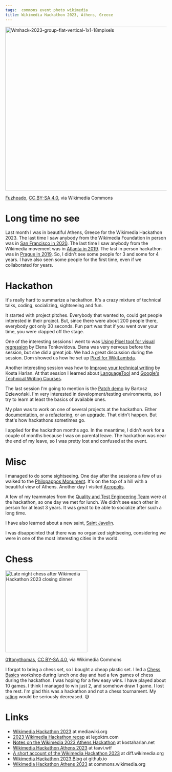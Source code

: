 ```yaml
---
tags:  commons event photo wikimedia
title: Wikimedia Hackathon 2023, Athens, Greece
---
```

[]()

<a title="Fuzheado, CC BY-SA 4.0 &lt;https://creativecommons.org/licenses/by-sa/4.0&gt;, via Wikimedia Commons" href="https://commons.wikimedia.org/wiki/File:Wmhack-2023-group-flat-vertical-1x1-18mpixels.jpg"><img width="512" alt="Wmhack-2023-group-flat-vertical-1x1-18mpixels" src="https://upload.wikimedia.org/wikipedia/commons/thumb/9/9c/Wmhack-2023-group-flat-vertical-1x1-18mpixels.jpg/512px-Wmhack-2023-group-flat-vertical-1x1-18mpixels.jpg"></a>

<a href="https://commons.wikimedia.org/wiki/File:Wmhack-2023-group-flat-vertical-1x1-18mpixels.jpg">Fuzheado</a>, <a href="https://creativecommons.org/licenses/by-sa/4.0">CC BY-SA 4.0</a>, via Wikimedia Commons

# Long time no see

Last month I was in beautiful Athens, Greece for the Wikimedia Hackathon 2023. The last time I saw anybody from the Wikimedia Foundation in person was in [San Francisco in 2020](san-francisco-2020). The last time I saw anybody from the Wikimedia movement was in [Atlanta in 2019](atlanta-2019). The last in person hackathon was in [Prague in 2019](wikimedia-hackathon-2019). So, I didn't see some people for 3 and some for 4 years. I have also seen some people for the first time, even if we collaborated for years.

# Hackathon

It's really hard to summarize a hackathon. It's a crazy mixture of technical talks, coding, socializing, sightseeing and fun.

It started with project pitches. Everybody that wanted to, could get people interested in their project. But, since there were about 200 people there, everybody got only 30 seconds. Fun part was that if you went over your time, you were clapped off the stage.

One of the interesting sessions I went to was [Using Pixel tool for visual regression](https://phabricator.wikimedia.org/T332794) by Elena Tonkovidova. Elena was very nervous before the session, but she did a great job. We had a great discussion during the session. Dom showed us how he set up [Pixel for WikiLambda](https://phabricator.wikimedia.org/T337539).

Another interesting session was how to [Improve your technical writing](https://phabricator.wikimedia.org/T332881) by Kosta Harlan. At that session I learned about [LanguageTool](https://languagetool.org/) and [Google's Technical Writing Courses](https://developers.google.com/tech-writing).

The last session I'm going to mention is the [Patch demo](https://phabricator.wikimedia.org/T337340) by Bartosz Dziewoński. I'm very interested in development/testing environments, so I try to learn at least the basics of available ones.

My plan was to work on one of several projects at the hackathon. Either [documentation](https://phabricator.wikimedia.org/T256239), or a [refactoring](https://phabricator.wikimedia.org/T256626), or an [upgrade](https://phabricator.wikimedia.org/T324685). That didn't happen. But that's how hackathons sometimes go.

I applied for the hackathon months ago. In the meantime, I didn't work for a couple of months because I was on parental leave. The hackathon was near the end of my leave, so I was pretty lost and confused at the event.

# Misc

I managed to do some sightseeing. One day after the sessions a few of us walked to the [Philopappos Monument](https://en.wikipedia.org/wiki/Philopappos_Monument). It's on the top of a hill with a beautiful view of Athens. Another day I visited [Acropolis](https://en.wikipedia.org/wiki/Acropolis_of_Athens).

A few of my teammates from the [Quality and Test Engineering Team](https://www.mediawiki.org/wiki/Wikimedia_Quality_and_Test_Engineering_Team) were at the hackathon, so one day we met for lunch. We didn't see each other in person for at least 3 years. It was great to be able to socialize after such a long time.

I have also learned about a new saint, [Saint Javelin](https://en.wikipedia.org/wiki/Saint_Javelin).

I was disappointed that there was no organized sightseeing, considering we were in one of the most interesting cities in the world.

# Chess

<a title="01tonythomas, CC BY-SA 4.0 &lt;https://creativecommons.org/licenses/by-sa/4.0&gt;, via Wikimedia Commons" href="https://commons.wikimedia.org/wiki/File:Late_night_chess_after_Wikimedia_Hackathon_2023_closing_dinner.jpg"><img width="256" alt="Late night chess after Wikimedia Hackathon 2023 closing dinner" src="https://upload.wikimedia.org/wikipedia/commons/thumb/6/68/Late_night_chess_after_Wikimedia_Hackathon_2023_closing_dinner.jpg/256px-Late_night_chess_after_Wikimedia_Hackathon_2023_closing_dinner.jpg"></a>

<a href="https://commons.wikimedia.org/wiki/File:Late_night_chess_after_Wikimedia_Hackathon_2023_closing_dinner.jpg">01tonythomas</a>, <a href="https://creativecommons.org/licenses/by-sa/4.0">CC BY-SA 4.0</a>, via Wikimedia Commons

I forgot to bring a chess set, so I bought a cheap plastic set. I led a [Chess Basics](https://filipin.eu/chess-basics) workshop during lunch one day and had a few games of chess during the hackathon. I was hoping for a few easy wins. I have played about 10 games. I think I managed to win just 2, and somehow draw 1 game. I lost the rest. I'm glad this was a hackathon and not a chess tournament. My [rating](https://en.wikipedia.org/wiki/Elo_rating_system) would be seriously decreased. 😅

# Links

- [Wikimedia Hackathon 2023](https://www.mediawiki.org/wiki/Wikimedia_Hackathon_2023) at mediawiki.org
- [2023 Wikimedia Hackathon recap](https://blog.legoktm.com/2023/05/31/2023-wikimedia-hackathon-recap.html) at legoktm.com
- [Notes on the Wikimedia 2023 Athens Hackathon](https://www.kostaharlan.net/posts/hackathon-notes/) at kostaharlan.net
- [Wikimedia Hackathon Athens 2023](https://taavi.wtf/posts/wikimedia-hackathon-athens-2023/) at taavi.wtf
- [A short account of the Wikimedia Hackathon 2023](https://diff.wikimedia.org/2023/06/06/a-short-account-of-the-wikimedia-hackathon-2023/) at diff.wikimedia.org
- [Wikimedia Hackathon 2023 Blog](https://wmhack2023.github.io/) at github.io
- [Wikimedia Hackathon Athens 2023](https://commons.wikimedia.org/wiki/Category:Wikimedia_Hackathon_Athens_2023) at commons.wikimedia.org
